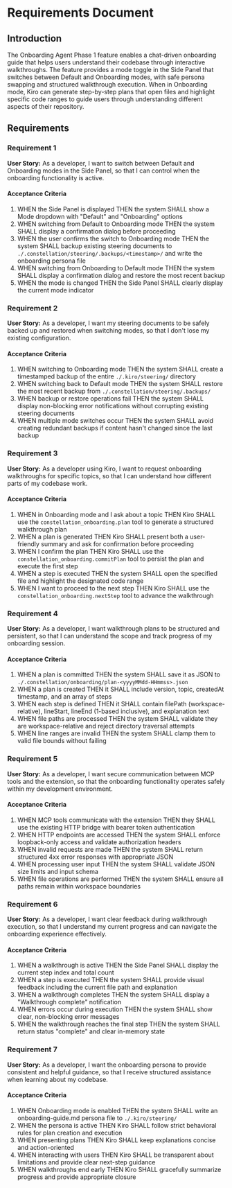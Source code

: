 # Requirements Document

## Introduction

The Onboarding Agent Phase 1 feature enables a chat-driven onboarding guide that helps users understand their codebase through interactive walkthroughs. The feature provides a mode toggle in the Side Panel that switches between Default and Onboarding modes, with safe persona swapping and structured walkthrough execution. When in Onboarding mode, Kiro can generate step-by-step plans that open files and highlight specific code ranges to guide users through understanding different aspects of their repository.

## Requirements

### Requirement 1

**User Story:** As a developer, I want to switch between Default and Onboarding modes in the Side Panel, so that I can control when the onboarding functionality is active.

#### Acceptance Criteria

1. WHEN the Side Panel is displayed THEN the system SHALL show a Mode dropdown with "Default" and "Onboarding" options
2. WHEN switching from Default to Onboarding mode THEN the system SHALL display a confirmation dialog before proceeding
3. WHEN the user confirms the switch to Onboarding mode THEN the system SHALL backup existing steering documents to `./.constellation/steering/.backups/<timestamp>/` and write the onboarding persona file
4. WHEN switching from Onboarding to Default mode THEN the system SHALL display a confirmation dialog and restore the most recent backup
5. WHEN the mode is changed THEN the Side Panel SHALL clearly display the current mode indicator

### Requirement 2

**User Story:** As a developer, I want my steering documents to be safely backed up and restored when switching modes, so that I don't lose my existing configuration.

#### Acceptance Criteria

1. WHEN switching to Onboarding mode THEN the system SHALL create a timestamped backup of the entire `./.kiro/steering/` directory
2. WHEN switching back to Default mode THEN the system SHALL restore the most recent backup from `./.constellation/steering/.backups/`
3. WHEN backup or restore operations fail THEN the system SHALL display non-blocking error notifications without corrupting existing steering documents
4. WHEN multiple mode switches occur THEN the system SHALL avoid creating redundant backups if content hasn't changed since the last backup

### Requirement 3

**User Story:** As a developer using Kiro, I want to request onboarding walkthroughs for specific topics, so that I can understand how different parts of my codebase work.

#### Acceptance Criteria

1. WHEN in Onboarding mode and I ask about a topic THEN Kiro SHALL use the `constellation_onboarding.plan` tool to generate a structured walkthrough plan
2. WHEN a plan is generated THEN Kiro SHALL present both a user-friendly summary and ask for confirmation before proceeding
3. WHEN I confirm the plan THEN Kiro SHALL use the `constellation_onboarding.commitPlan` tool to persist the plan and execute the first step
4. WHEN a step is executed THEN the system SHALL open the specified file and highlight the designated code range
5. WHEN I want to proceed to the next step THEN Kiro SHALL use the `constellation_onboarding.nextStep` tool to advance the walkthrough

### Requirement 4

**User Story:** As a developer, I want walkthrough plans to be structured and persistent, so that I can understand the scope and track progress of my onboarding session.

#### Acceptance Criteria

1. WHEN a plan is committed THEN the system SHALL save it as JSON to `./.constellation/onboarding/plan-<yyyyMMdd-HHmmss>.json`
2. WHEN a plan is created THEN it SHALL include version, topic, createdAt timestamp, and an array of steps
3. WHEN each step is defined THEN it SHALL contain filePath (workspace-relative), lineStart, lineEnd (1-based inclusive), and explanation text
4. WHEN file paths are processed THEN the system SHALL validate they are workspace-relative and reject directory traversal attempts
5. WHEN line ranges are invalid THEN the system SHALL clamp them to valid file bounds without failing

### Requirement 5

**User Story:** As a developer, I want secure communication between MCP tools and the extension, so that the onboarding functionality operates safely within my development environment.

#### Acceptance Criteria

1. WHEN MCP tools communicate with the extension THEN they SHALL use the existing HTTP bridge with bearer token authentication
2. WHEN HTTP endpoints are accessed THEN the system SHALL enforce loopback-only access and validate authorization headers
3. WHEN invalid requests are made THEN the system SHALL return structured 4xx error responses with appropriate JSON
4. WHEN processing user input THEN the system SHALL validate JSON size limits and input schema
5. WHEN file operations are performed THEN the system SHALL ensure all paths remain within workspace boundaries

### Requirement 6

**User Story:** As a developer, I want clear feedback during walkthrough execution, so that I understand my current progress and can navigate the onboarding experience effectively.

#### Acceptance Criteria

1. WHEN a walkthrough is active THEN the Side Panel SHALL display the current step index and total count
2. WHEN a step is executed THEN the system SHALL provide visual feedback including the current file path and explanation
3. WHEN a walkthrough completes THEN the system SHALL display a "Walkthrough complete" notification
4. WHEN errors occur during execution THEN the system SHALL show clear, non-blocking error messages
5. WHEN the walkthrough reaches the final step THEN the system SHALL return status "complete" and clear in-memory state

### Requirement 7

**User Story:** As a developer, I want the onboarding persona to provide consistent and helpful guidance, so that I receive structured assistance when learning about my codebase.

#### Acceptance Criteria

1. WHEN Onboarding mode is enabled THEN the system SHALL write an onboarding-guide.md persona file to `./.kiro/steering/`
2. WHEN the persona is active THEN Kiro SHALL follow strict behavioral rules for plan creation and execution
3. WHEN presenting plans THEN Kiro SHALL keep explanations concise and action-oriented
4. WHEN interacting with users THEN Kiro SHALL be transparent about limitations and provide clear next-step guidance
5. WHEN walkthroughs end early THEN Kiro SHALL gracefully summarize progress and provide appropriate closure